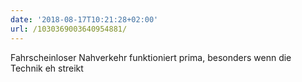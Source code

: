 ```yaml
---
date: '2018-08-17T10:21:28+02:00'
url: /1030369003640954881/
---
```

Fahrscheinloser Nahverkehr funktioniert prima, besonders wenn die Technik eh streikt
